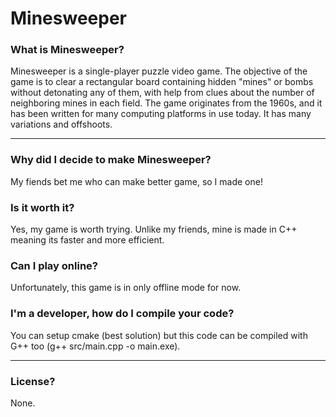 # Minesweeper

### What is Minesweeper?
Minesweeper is a single-player puzzle video game. The objective of the game is to clear a rectangular board containing hidden "mines" or bombs without detonating any of them, with help from clues about the number of neighboring mines in each field. The game originates from the 1960s, and it has been written for many computing platforms in use today. It has many variations and offshoots.

<hr>

### Why did I decide to make Minesweeper?
My fiends bet me who can make better game, so I made one!

### Is it worth it?
Yes, my game is worth trying. Unlike my friends, mine is made in C++ meaning its faster and more efficient.

### Can I play online?
Unfortunately, this game is in only offline mode for now.

### I'm a developer, how do I compile your code?
You can setup cmake (best solution) but this code can be compiled with G++ too (g++ src/main.cpp -o main.exe).

<hr>

### License?
None.
